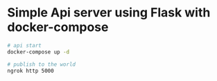 # Simple Api server using Flask with docker-compose

```bash
# api start
docker-compose up -d

# publish to the world
ngrok http 5000
```
